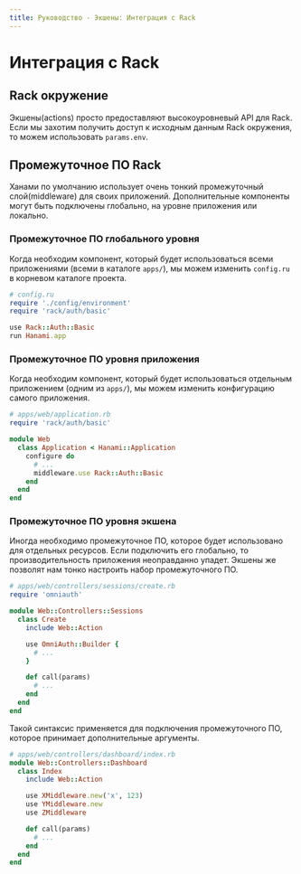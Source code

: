 ```yaml
---
title: Руководство - Экшены: Интеграция с Rack
---
```


# Интеграция с Rack

## Rack окружение

Экшены(actions) просто предоставляют высокоуровневый API для Rack.
Если мы захотим получить доступ к исходным данным Rack окружения, то можем использовать `params.env`.

## Промежуточное ПО Rack

Ханами по умолчанию использует очень тонкий промежуточный слой(middleware) для своих приложений.
Дополнительные компоненты могут быть подключены глобально, на уровне приложения или локально.

### Промежуточное ПО глобального уровня

Когда необходим компонент, который будет использоваться всеми приложениями (всеми в каталоге `apps/`), мы можем изменить `config.ru` в корневом каталоге проекта.

```ruby
# config.ru
require './config/environment'
require 'rack/auth/basic'

use Rack::Auth::Basic
run Hanami.app
```

### Промежуточное ПО уровня приложения

Когда необходим компонент, который будет использоваться отдельным приложением (одним из `apps/`), мы можем изменить конфигурацию самого приложения.

```ruby
# apps/web/application.rb
require 'rack/auth/basic'

module Web
  class Application < Hanami::Application
    configure do
      # ...
      middleware.use Rack::Auth::Basic
    end
  end
end
```

### Промежуточное ПО уровня экшена

Иногда необходимо промежуточное ПО, которое будет использовано для отдельных ресурсов.
Если подключить его глобально, то производительность приложения неоправданно упадет.
Экшены же позволят нам тонко настроить набор промежуточного ПО.

```ruby
# apps/web/controllers/sessions/create.rb
require 'omniauth'

module Web::Controllers::Sessions
  class Create
    include Web::Action

    use OmniAuth::Builder {
      # ...
    }

    def call(params)
      # ...
    end
  end
end
```

Такой синтаксис применяется для подключения промежуточного ПО, которое принимает дополнительные аргументы.

```ruby
# apps/web/controllers/dashboard/index.rb
module Web::Controllers::Dashboard
  class Index
    include Web::Action

    use XMiddleware.new('x', 123)
    use YMiddleware.new
    use ZMiddleware

    def call(params)
      # ...
    end
  end
end
```
